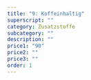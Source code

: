 ```yaml
---
title: "9: Koffeinhaltig"
superscript: ""
category: Zusatzstoffe
subcategory: ""
description: ""
price1: "90"
price2: ""
price3: ""
order: 1
---
```


